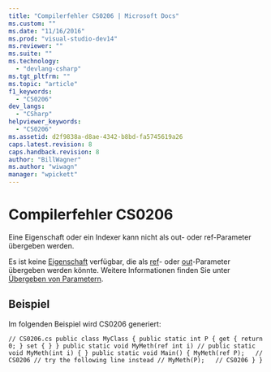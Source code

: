```yaml
---
title: "Compilerfehler CS0206 | Microsoft Docs"
ms.custom: ""
ms.date: "11/16/2016"
ms.prod: "visual-studio-dev14"
ms.reviewer: ""
ms.suite: ""
ms.technology: 
  - "devlang-csharp"
ms.tgt_pltfrm: ""
ms.topic: "article"
f1_keywords: 
  - "CS0206"
dev_langs: 
  - "CSharp"
helpviewer_keywords: 
  - "CS0206"
ms.assetid: d2f9838a-d8ae-4342-b8bd-fa5745619a26
caps.latest.revision: 8
caps.handback.revision: 8
author: "BillWagner"
ms.author: "wiwagn"
manager: "wpickett"
---
```

# Compilerfehler CS0206
Eine Eigenschaft oder ein Indexer kann nicht als out\- oder ref\-Parameter übergeben werden.  
  
 Es ist keine [Eigenschaft](../../csharp/programming-guide/classes-and-structs/properties.md) verfügbar, die als [ref](../../csharp/language-reference/keywords/ref.md)\- oder [out](../../csharp/language-reference/keywords/out.md)\-Parameter übergeben werden könnte. Weitere Informationen finden Sie unter [Übergeben von Parametern](../../csharp/programming-guide/classes-and-structs/passing-parameters.md).  
  
## Beispiel  
 Im folgenden Beispiel wird CS0206 generiert:  
  
```  
// CS0206.cs public class MyClass { public static int P { get { return 0; } set { } } public static void MyMeth(ref int i) // public static void MyMeth(int i) { } public static void Main() { MyMeth(ref P);   // CS0206 // try the following line instead // MyMeth(P);   // CS0206 } }  
```